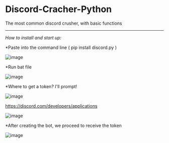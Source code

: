 # Discord-Cracher-Python

The most common discord crusher, with basic functions
_____

*How to install and start up:*

*Paste into the command line ( pip install discord.py )


![image](https://user-images.githubusercontent.com/69690887/176690106-a3ec703b-2aa5-4e50-b9b0-d75fe528604f.png)


*Run bat file

![image](https://user-images.githubusercontent.com/69690887/176689847-cb035873-c28c-4cb1-ab36-51d85ec5027c.png)


*Where to get a token? I'll prompt!

![image](https://user-images.githubusercontent.com/69690887/176691667-5bdfcd49-489c-46c0-b181-6fb5c2ff5cf8.png)

https://discord.com/developers/applications

![image](https://user-images.githubusercontent.com/69690887/176691990-1e637561-ffeb-43f3-aa26-c8627afe8c13.png)



*After creating the bot, we proceed to receive the token

![image](https://user-images.githubusercontent.com/69690887/176692106-e6cc6c5e-4b3f-4f71-a263-e0d38fb21477.png)

